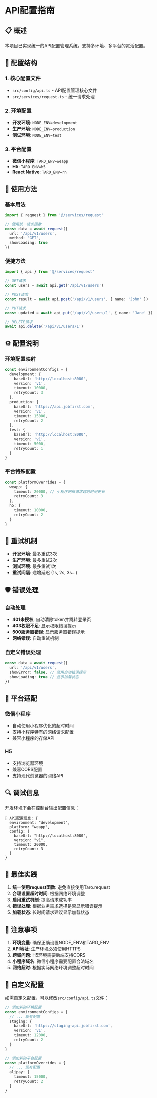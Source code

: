 # API配置指南

## 📋 概述

本项目已实现统一的API配置管理系统，支持多环境、多平台的灵活配置。

## 🔧 配置结构

### 1. 核心配置文件
- `src/config/api.ts` - API配置管理核心文件
- `src/services/request.ts` - 统一请求处理

### 2. 环境配置
- **开发环境**: `NODE_ENV=development`
- **生产环境**: `NODE_ENV=production`
- **测试环境**: `NODE_ENV=test`

### 3. 平台配置
- **微信小程序**: `TARO_ENV=weapp`
- **H5**: `TARO_ENV=h5`
- **React Native**: `TARO_ENV=rn`

## 🚀 使用方法

### 基本用法
```typescript
import { request } from '@/services/request'

// 使用统一请求函数
const data = await request({
  url: '/api/v1/users',
  method: 'GET',
  showLoading: true
})
```

### 便捷方法
```typescript
import { api } from '@/services/request'

// GET请求
const users = await api.get('/api/v1/users')

// POST请求
const result = await api.post('/api/v1/users', { name: 'John' })

// PUT请求
const updated = await api.put('/api/v1/users/1', { name: 'Jane' })

// DELETE请求
await api.delete('/api/v1/users/1')
```

## ⚙️ 配置说明

### 环境配置映射
```typescript
const environmentConfigs = {
  development: {
    baseUrl: 'http://localhost:8080',
    version: 'v1',
    timeout: 10000,
    retryCount: 3
  },
  production: {
    baseUrl: 'https://api.jobfirst.com',
    version: 'v1',
    timeout: 15000,
    retryCount: 2
  },
  test: {
    baseUrl: 'http://localhost:8080',
    version: 'v1',
    timeout: 5000,
    retryCount: 1
  }
}
```

### 平台特殊配置
```typescript
const platformOverrides = {
  weapp: {
    timeout: 20000, // 小程序网络请求超时时间更长
    retryCount: 3
  },
  h5: {
    timeout: 10000,
    retryCount: 2
  }
}
```

## 🔄 重试机制

- **开发环境**: 最多重试3次
- **生产环境**: 最多重试2次
- **测试环境**: 最多重试1次
- **重试间隔**: 递增延迟 (1s, 2s, 3s...)

## 🛡️ 错误处理

### 自动处理
- **401未授权**: 自动清除token并跳转登录页
- **403权限不足**: 显示权限错误提示
- **500服务器错误**: 显示服务器错误提示
- **网络错误**: 自动重试机制

### 自定义错误处理
```typescript
const data = await request({
  url: '/api/v1/users',
  showError: false, // 禁用自动错误提示
  showLoading: true // 显示加载状态
})
```

## 📱 平台适配

### 微信小程序
- 自动使用小程序优化的超时时间
- 支持小程序特有的网络请求配置
- 兼容小程序的存储API

### H5
- 支持浏览器环境
- 兼容CORS配置
- 支持现代浏览器的网络API

## 🔍 调试信息

开发环境下会在控制台输出配置信息：
```
🔧 API配置信息: {
  environment: "development",
  platform: "weapp",
  config: {
    baseUrl: "http://localhost:8080",
    version: "v1",
    timeout: 20000,
    retryCount: 3
  }
}
```

## 📝 最佳实践

1. **统一使用request函数**: 避免直接使用Taro.request
2. **合理设置超时时间**: 根据网络环境调整
3. **启用重试机制**: 提高请求成功率
4. **错误处理**: 根据业务需求选择是否显示错误提示
5. **加载状态**: 长时间请求建议显示加载状态

## 🚨 注意事项

1. **环境变量**: 确保正确设置NODE_ENV和TARO_ENV
2. **API地址**: 生产环境必须使用HTTPS
3. **跨域问题**: H5环境需要后端支持CORS
4. **小程序域名**: 微信小程序需要配置合法域名
5. **网络超时**: 根据实际网络环境调整超时时间

## 🔧 自定义配置

如需自定义配置，可以修改`src/config/api.ts`文件：

```typescript
// 添加新的环境配置
const environmentConfigs = {
  // ... 现有配置
  staging: {
    baseUrl: 'https://staging-api.jobfirst.com',
    version: 'v1',
    timeout: 12000,
    retryCount: 2
  }
}

// 添加新的平台配置
const platformOverrides = {
  // ... 现有配置
  alipay: {
    timeout: 15000,
    retryCount: 2
  }
}
```
